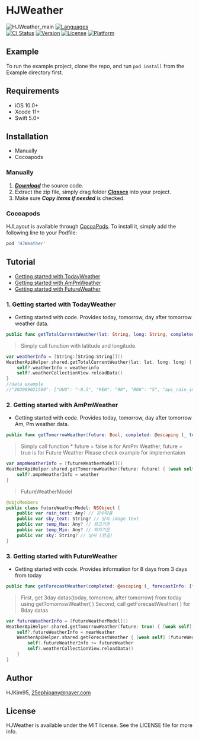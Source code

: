 # HJWeather

![HJWeather_main](https://user-images.githubusercontent.com/29699823/91936775-7cb78500-ed2b-11ea-8b16-48f88ffa6f01.png)
[![Languages](https://img.shields.io/badge/language-swift%205.0%20-FF69B4.svg?style=plastic)](#) <br/> 
[![CI Status](https://img.shields.io/travis/HJKim95/HJWeather.svg?style=flat)](https://travis-ci.org/HJKim95/HJWeather)
[![Version](https://img.shields.io/cocoapods/v/HJWeather.svg?style=flat)](https://cocoapods.org/pods/HJWeather)
[![License](https://img.shields.io/cocoapods/l/HJWeather.svg?style=flat)](https://cocoapods.org/pods/HJWeather)
[![Platform](https://img.shields.io/cocoapods/p/HJWeather.svg?style=flat)](https://cocoapods.org/pods/HJWeather)

## Example

To run the example project, clone the repo, and run `pod install` from the Example directory first.

## Requirements
* iOS 10.0+ 
* Xcode 11+
* Swift 5.0+

## Installation
* Manually
* Cocoapods

### Manually
1. ***[Download](#)*** the source code.
2. Extract the zip file, simply drag folder ***[Classes](#)*** into your project.
3. Make sure ***Copy items if needed*** is checked.

### Cocoapods

HJLayout is available through [CocoaPods](https://cocoapods.org). To install
it, simply add the following line to your Podfile:

```ruby
pod 'HJWeather'
```

## Tutorial
* [Getting started with TodayWeather](#getting_started_today)
* [Getting started with AmPmWeather](#getting_started_ampm)
* [Getting started with FutureWeather](#getting_started_future)

### 1. Getting started with TodayWeather <a id='getting_started_today'></a>
* Getting started with code. Provides today, tomorrow, day after tomorrow weather data.
```swift
public func getTotalCurrentWeather(lat: String, long: String, completed: @escaping (_ weatherinfo: Dictionary<String,Dictionary<String,String>>) -> Void)
```
> Simply call function with latitude and longitude.
```swift
var weatherInfo = [String:[String:String]]()
WeatherApiHelper.shared.getTotalCurrentWeather(lat: lat, long: long) { [weak self] (weatherinfo) in
    self?.weatherInfo = weatherinfo
    self?.weatherCollectionView.reloadData()
}
//data example
//"202009021500": ["UUU": "-0.5", "REH": "90", "R06": "5", "api_rain_image": "RAIN_D01", "api_sky_image": "SKY_D04", "T3H": "26", "SKY": "흐림", "POP": "80", "PTY": "비", "TMX": "28.0", "VEC": "18", "WSD": "2.1", "VVV": "-2"]
```

### 2. Getting started with AmPmWeather <a id='getting_started_ampm'></a>
* Getting started with code. Provides today, tomorrow, day after tomorrow Am, Pm weather data.
```swift
public func getTomorrowWeather(future: Bool, completed: @escaping (_ tomorrowInfo: [futureWeatherModel]) -> Void)
```
> Simply call function * future = false is for AmPm Weather, future = true is for Future Weather
> Please check example for implementaion
```swift
var ampmWeatherInfo = [futureWeatherModel]()
WeatherApiHelper.shared.getTomorrowWeather(future: future) { [weak self] (weather) in
    self?.ampmWeatherInfo = weather
}
```
> FutureWeatherModel
```swift
@objcMembers
public class futureWeatherModel: NSObject {
    public var rain_text: Any? // 강수확률
    public var sky_text: String? // 날씨 image text
    public var temp_Max: Any? // 최고기온
    public var temp_Min: Any? // 최저기온
    public var sky: String? // 날씨 (한글)
}
```

### 3. Getting started with FutureWeather <a id='getting_started_future'></a>
* Getting started with code. Provides information for 8 days from 3 days from today
```swift
public func getForecastWeather(completed: @escaping (_ forecastInfo: [futureWeatherModel]) -> Void)
``` 

> First, get 3day datas(today, tomorrow, after tomorrow) from today using getTomorrowWeather( )
> Second, call getForecastWeather( ) for 8day datas
```swift
var futureWeatherInfo = [futureWeatherModel]()
WeatherApiHelper.shared.getTomorrowWeather(future: true) { [weak self] (nearWeather) in
    self?.futureWeatherInfo = nearWeather
    WeatherApiHelper.shared.getForecastWeather { [weak self] (futureWeather) in
        self?.futureWeatherInfo += futureWeather
        self?.weatherCollectionView.reloadData()
    }
}
```

## Author

HJKim95, 25ephipany@naver.com

## License

HJWeather is available under the MIT license. See the LICENSE file for more info.
